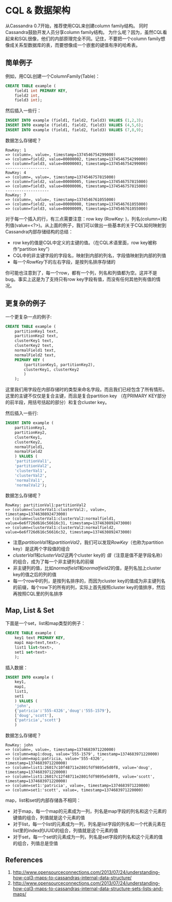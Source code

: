 # CQL & 数据架构

从Cassandra 0.7开始，推荐使用CQL来创建column family结构。
同时Cassandra鼓励开发人员分享column family结构。 为什么呢？因为，虽然CQL看起来和SQL很像，他们的内部原理完全不同。记住，不要把一个column family想像成关系型数据库的表，而要想像成一个嵌套的键值有序的哈希表。

## 简单例子

例如，用CQL创建一个ColumnFamily(Table)：
```SQL
CREATE TABLE example (
    field1 int PRIMARY KEY,
    field2 int,
    field3 int);
```

然后插入一些行：
```SQL
INSERT INTO example (field1, field2, field3) VALUES (1,2,3);
INSERT INTO example (field1, field2, field3) VALUES (4,5,6);
INSERT INTO example (field1, field2, field3) VALUES (7,8,9);
```
数据怎么存储呢？
```text
RowKey: 1
=> (column=, value=, timestamp=1374546754299000)
=> (column=field2, value=00000002, timestamp=1374546754299000)
=> (column=field3, value=00000003, timestamp=1374546754299000)
-------------------
RowKey: 4
=> (column=, value=, timestamp=1374546757815000)
=> (column=field2, value=00000005, timestamp=1374546757815000)
=> (column=field3, value=00000006, timestamp=1374546757815000)
-------------------
RowKey: 7
=> (column=, value=, timestamp=1374546761055000)
=> (column=field2, value=00000008, timestamp=1374546761055000)
=> (column=field3, value=00000009, timestamp=1374546761055000)
```
对于每一个插入的行，有三点需要注意：row key (RowKey: <?>)，列名(column=<?>)和列值(value=<?>)。从上面的例子，我们可以做出一些基本的关于CQL如何映射到Cassandra内部存储结构的总结：
* row key的值是CQL中定义的主键的值。（在CQL术语里面，row key被称作“partition key”）
* CQL中的非主键字段的字段名，映射到内部的列名，字段值映射到内部的列值
* 每一个*RowKey*下的左右字段，是按列名排序存储的

你可能也注意到了，每一个row，都有一个列，列名和列值都为空。这并不是bug。事实上这是为了支持只有row key字段有值，而没有任何其他列有值的情况。

## 更复杂的例子

一个更复杂一点的例子:

```SQL
CREATE TABLE example (
    partitionKey1 text,
    partitionKey2 text,
    clusterKey1 text,
    clusterKey2 text,
    normalField1 text,
    normalField2 text,
    PRIMARY KEY (
        (partitionKey1, partitionKey2),
        clusterKey1, clusterKey2
        )
    );
```
这里我们用字段在内部存储时的类型来命名字段。而且我们已经包含了所有情形。这里的主键不仅仅是复合主键，而且是复合partition key （在PRIMARY KEY部分的前半段，用括号括起的部分）和复合cluster key。

然后插入一些行:

```SQL
INSERT INTO example (
    partitionKey1,
    partitionKey2,
    clusterKey1,
    clusterKey2,
    normalField1,
    normalField2
    ) VALUES (
    'partitionVal1',
    'partitionVal2',
    'clusterVal1',
    'clusterVal2',
    'normalVal1',
    'normalVal2');
```
数据怎么存储呢？

```text
RowKey: partitionVal1:partitionVal2
=> (column=clusterVal1:clusterVal2:, value=, timestamp=1374630892473000)
=> (column=clusterVal1:clusterVal2:normalfield1, value=6e6f726d616c56616c31, timestamp=1374630892473000)
=> (column=clusterVal1:clusterVal2:normalfield2, value=6e6f726d616c56616c32, timestamp=1374630892473000)
```
* 注意*partitionVal1*和*partitionVal2*，我们可以发现*RowKey*（也称为partition key）是这两个字段值的组合
* *clusterVal1*和*clusterVal2*这两个cluster key的  *值*（注意是值不是字段名称）的组合，成为了每一个非主键列名的前缀
* 非主键列的值，比如*normalfield1*和*normalfield2*的值，是列名加上cluster key的值之后的列的值
* 每一个row中的列，是按列名排序的，而因为cluster key的值成为非主键列名的前缀，每个row下的所有的列，实际上首先按照cluster key的值排序，然后再按照CQL里的列名排序

## Map, List & Set

下面是一个set，list和map类型的例子：

```SQL
CREATE TABLE example (
    key1 text PRIMARY KEY,
    map1 map<text,text>,
    list1 list<text>,
    set1 set<text>
    );
```

插入数据：

```SQL
INSERT INTO example (
    key1,
    map1,
    list1,
    set1
    ) VALUES (
    'john',
    {'patricia':'555-4326','doug':'555-1579'},
    ['doug','scott'],
    {'patricia','scott'}
    )
```

数据怎么存储呢？

```text
RowKey: john
=> (column=, value=, timestamp=1374683971220000)
=> (column=map1:doug, value='555-1579', timestamp=1374683971220000)
=> (column=map1:patricia, value='555-4326', timestamp=1374683971220000)
=> (column=list1:26017c10f48711e2801fdf9895e5d0f8, value='doug', timestamp=1374683971220000)
=> (column=list1:26017c12f48711e2801fdf9895e5d0f8, value='scott', timestamp=1374683971220000)
=> (column=set1:'patricia', value=, timestamp=1374683971220000)
=> (column=set1:'scott', value=, timestamp=1374683971220000)
```

map，list和set的内部存储各不相同：
* 对于map，每一个map的元素成为一列，列名是map字段的列名和这个元素的键值的组合，列值就是这个元素的值
* 对于list，每一个list的元素成为一列，列名是list字段的列名和一个代表元素在list里的index的UUID的组合，列值就是这个元素的值
* 对于set，每一个set的元素成为一列，列名是set字段的列名和这个元素的值的组合，列值总是空值

## References

1. http://www.opensourceconnections.com/2013/07/24/understanding-how-cql3-maps-to-cassandras-internal-data-structure/
2. http://www.opensourceconnections.com/2013/07/24/understanding-how-cql3-maps-to-cassandras-internal-data-structure-sets-lists-and-maps/
